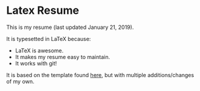 # Latex Resume

This is my resume (last updated January 21, 2019).

It is typesetted in LaTeX because:
- LaTeX is awesome.
- It makes my resume easy to maintain.
- It works with git!

It is based on the template found [here](http://www.njohnston.ca/2008/12/latex-cv-template/), but with multiple additions/changes of my own.
